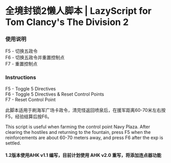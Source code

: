 # 全境封锁2懒人脚本 | LazyScript for Tom Clancy's The Division 2

### 使用说明  
F5 - 切换五政令  
F6 - 切换五政令并重置控制点  
F7 - 重置控制点  
  
### Instructions  
F5 - Toggle 5 Directives  
F6 - Toggle 5 Directives & Reset Control Points  
F7 - Reset Control Point  

此脚本适用于刷海军广场卡政令，清完怪返回喷泉后，在援军距离60-70米左右按F5，经验结算后按F6。  

This script is useful when farming the control point Navy Plaza. After clearing the hostiles and returning to the fountain, press F5 when the reinforcements are about 60-70 meters away, and press F6 after the exp is settled.

#### 1.2版本使用AHK v1.1 编写，目前计划使用 AHK v2.0 重写，将添加连点器功能  
